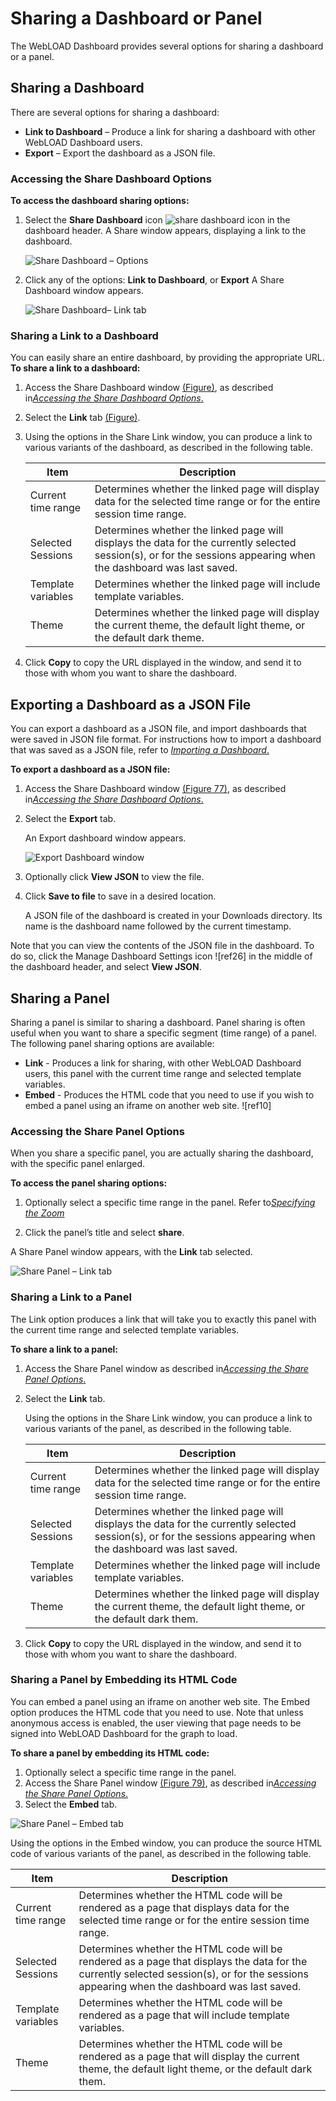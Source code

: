 # Sharing a Dashboard or Panel

The WebLOAD Dashboard provides several options for sharing a dashboard or a panel. 

## Sharing a Dashboard

There are several options for sharing a dashboard: 

- **Link to Dashboard** – Produce a link for sharing a dashboard with other WebLOAD Dashboard users. 
- **Export** – Export the dashboard as a JSON file. 

### Accessing the Share Dashboard Options 

**To access the dashboard sharing options:**

1. Select the **Share Dashboard** icon ![share dashboard icon](../images/share_dash_icon.png) in the dashboard header. A Share window appears, displaying a link to the dashboard. 

   <a name = "share_dashboard"></a>
   ![Share Dashboard – Options](../images/share_dash_options.png)



2. Click any of the options: **Link to Dashboard**, or **Export** A Share Dashboard window appears. 

   ![Share Dashboard– Link tab](../images/share_dash_link_tab.png)



### Sharing a Link to a Dashboard

You can easily share an entire dashboard, by providing the appropriate URL. **To share a link to a dashboard:** 

1. Access the Share Dashboard window [(Figure)](#share_dashboard), as described in[*Accessing the Share Dashboard Options*.](#accessing-the-share-dashboard-options) 

1. Select the **Link** tab [(Figure)](#share_dashboard). 

1. Using the options in the Share Link window, you can produce a link to various variants of the dashboard, as described in the following table.

   | **Item**           | **Description**                                              |
   | ------------------ | ------------------------------------------------------------ |
   | Current time range | Determines whether the linked page will display data for the selected  time range or for the entire session time range. |
   | Selected Sessions  | Determines whether the  linked page will displays the data for the currently selected session(s), or  for the sessions appearing when the dashboard was last saved. |
   | Template variables | Determines whether the  linked page will include template variables. |
   | Theme              | Determines whether the linked page will display the current theme,  the default light theme, or the default dark theme. |

   

1. Click **Copy** to copy the URL displayed in the window, and send it to those with whom you want to share the dashboard.  



## Exporting a Dashboard as a JSON File

You can export a dashboard as a JSON file, and import dashboards that were saved in JSON file format. For instructions how to import a dashboard that was saved as a JSON file, refer to [*Importing a Dashboard*.](./managing_dashboards.md#importing-a-dashboard) 

**To export a dashboard as a JSON file:** 

1. Access the Share Dashboard window [(Figure 77)](#share_dashboard), as described in[*Accessing the Share Dashboard Options*.](#accessing-the-share-dashboard-options) 

1. Select the **Export** tab.

   An Export dashboard window appears. 

   ![Export Dashboard window](../images/export_dash_window.png)

1. Optionally click **View JSON** to view the file. 

3. Click **Save to file** to save in a desired location. 

   A JSON file of the dashboard is created in your Downloads directory. Its name is the dashboard name followed by the current timestamp. 

Note that you can view the contents of the JSON file in the dashboard. To do so, click the Manage Dashboard Settings icon ![ref26] in the middle of the dashboard header, and select **View JSON**. 

## Sharing a Panel

Sharing a panel is similar to sharing a dashboard. Panel sharing is often useful when you want to share a specific segment (time range) of a panel. The following panel sharing options are available: 

- **Link** - Produces a link for sharing, with other WebLOAD Dashboard users, this panel with the current time range and selected template variables. 
- **Embed** - Produces the HTML code that you need to use if you wish to embed a panel using an iframe on another web site. ![ref10]

### Accessing the Share Panel Options

When you share a specific panel, you are actually sharing the dashboard, with the specific panel enlarged. 

**To access the panel sharing options:** 

1. Optionally select a specific time range in the panel. Refer to[*Specifying the Zoom* ](./using_dashboards.md#specifying-the-zoom)

1. Click the panel’s title and select **share**. 

A Share Panel window appears, with the **Link** tab selected. 

![Share Panel – Link tab](../images/share_panel_link_tab.png)



### Sharing a Link to a Panel

The Link option produces a link that will take you to exactly this panel with the current time range and selected template variables. 

**To share a link to a panel:** 

1. Access the Share Panel window as described in[*Accessing the Share Panel Options*.](#accessing-the-share-panel-options) 

1. Select the **Link** tab. 

   Using the options in the Share Link window, you can produce a link to various variants of the panel, as described in the following table. 

   | **Item**           | **Description**                                              |
   | ------------------ | ------------------------------------------------------------ |
   | Current time range | Determines whether the  linked page will display data for the selected time range or for the entire  session time range. |
   | Selected  Sessions | Determines whether the  linked page will displays the data for the currently selected session(s), or  for the sessions appearing when the dashboard was last saved. |
   | Template variables | Determines whether the  linked page will include template variables. |
   | Theme              | Determines whether the  linked page will display the current theme, the default light theme, or the  default dark them. |

1. Click **Copy** to copy the URL displayed in the window, and send it to those with whom you want to share the dashboard. 



### Sharing a Panel by Embedding its HTML Code

You can embed a panel using an iframe on another web site. The Embed option produces the HTML code that you need to use. Note that unless anonymous access is enabled, the user viewing that page needs to be signed into WebLOAD Dashboard for the graph to load. 

**To share a panel by embedding its HTML code:** 

1. Optionally select a specific time range in the panel.
2. Access the Share Panel window [(Figure 79)](#share_panel), as described in[*Accessing the Share Panel Options*.](#accessing-the-share-panel-options) 
3. Select the **Embed** tab. 

<a name ="share_panel"></a>
![Share Panel – Embed tab](../images/share_panel_embed.jpeg)



Using the options in the Embed window, you can produce the source HTML code of various variants of the panel, as described in the following table. 

| **Item**           | **Description**                                              |
| ------------------ | ------------------------------------------------------------ |
| Current time range | Determines whether the  HTML code will be rendered as a page that displays data for the selected time  range or for the entire session time range. |
| Selected Sessions  | Determines whether the  HTML code will be rendered as a page that displays the data for the currently  selected session(s), or for the sessions appearing when the dashboard was  last saved. |
| Template variables | Determines whether the  HTML code will be rendered as a page that will include template variables. |
| Theme              | Determines whether the  HTML code will be rendered as a page that will display the current theme, the  default light theme, or the default dark them. |

